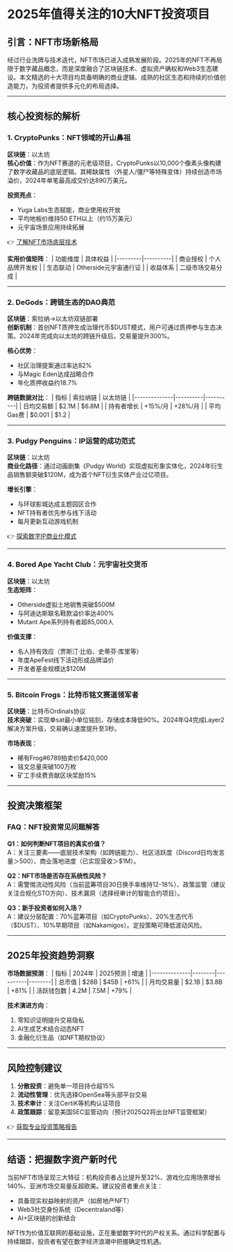 # 2025年值得关注的10大NFT投资项目

## 引言：NFT市场新格局
经过行业洗牌与技术迭代，NFT市场已进入成熟发展阶段。2025年的NFT不再局限于数字藏品概念，而是深度融合了区块链技术、虚拟资产确权和Web3生态建设。本文精选的十大项目均具备明确的商业逻辑、成熟的社区生态和持续的价值创造能力，为投资者提供多元化的布局选择。

---

## 核心投资标的解析

### 1. CryptoPunks：NFT领域的开山鼻祖
**区块链**：以太坊  
**核心价值**：作为NFT赛道的元老级项目，CryptoPunks以10,000个像素头像构建了数字收藏品的底层逻辑。其稀缺属性（外星人/僵尸等特殊变体）持续创造市场溢价，2024年单笔最高成交价达890万美元。

**投资亮点**：
- Yuga Labs生态赋能，商业使用权开放
- 平均地板价维持50 ETH以上（约15万美元）
- 元宇宙场景应用持续拓展

👉 [了解NFT市场底层技术](https://bit.ly/okx_welcome)

**实用价值矩阵**：
| 功能维度 | 具体权益 |
|---------|----------|
| 商业授权 | 个人品牌开发权 |
| 生态联动 | Otherside元宇宙通行证 |
| 收益体系 | 二级市场交易分成 |

---

### 2. DeGods：跨链生态的DAO典范
**区块链**：索拉纳→以太坊双链部署  
**创新机制**：首创NFT质押生成治理代币$DUST模式，用户可通过质押参与生态决策。2024年完成向以太坊的跨链升级后，交易量提升300%。

**核心优势**：
- 社区治理提案通过率达82%
- 与Magic Eden达成战略合作
- 年化质押收益约18.7%

**跨链数据对比**：
| 指标         | 索拉纳链 | 以太坊链 |
|--------------|----------|----------|
| 日均交易额   | $2.1M    | $6.8M    |
| 持有者增长   | +15%/月   | +28%/月  |
| 平均Gas费    | $0.001   | $1.2     |

---

### 3. Pudgy Penguins：IP运营的成功范式
**区块链**：以太坊  
**商业化路径**：通过动画剧集《Pudgy World》实现虚拟形象实体化，2024年衍生品销售额突破$120M，成为首个NFT衍生实体产业过亿项目。

**增长引擎**：
- 与环球影城达成主题园区合作
- NFT持有者优先参与线下活动
- 每月更新互动游戏机制

👉 [探索数字IP商业化模式](https://bit.ly/okx_welcome)

---

### 4. Bored Ape Yacht Club：元宇宙社交货币
**区块链**：以太坊  
**生态矩阵**：
- Otherside虚拟土地销售突破$500M
- 与阿迪达斯联名鞋款溢价率达400%
- Mutant Ape系列持有者超85,000人

**价值支撑**：
- 名人持有效应（贾斯汀·比伯、史蒂芬·库里等）
- 年度ApeFest线下活动形成品牌溢价
- 开发者基金规模达$120M

---

### 5. Bitcoin Frogs：比特币铭文赛道领军者
**区块链**：比特币Ordinals协议  
**技术突破**：实现单sat最小单位铭刻，存储成本降低90%。2024年Q4完成Layer2解决方案升级，交易确认速度提升至3秒。

**市场表现**：
- 稀有Frog#6789拍卖价$420,000
- 铭文总量突破100万枚
- 矿工手续费贡献区块奖励15%

---

## 投资决策框架

### FAQ：NFT投资常见问题解答
**Q1：如何判断NFT项目的真实价值？**  
A：关注三要素——底层技术架构（如跨链能力）、社区活跃度（Discord日均发言量＞500）、商业落地进度（已实现营收＞$1M）。

**Q2：NFT市场是否存在系统性风险？**  
A：需警惕流动性风险（当前蓝筹项目30日换手率维持12-18%）、政策监管（建议关注合规化STO方向）、技术漏洞（选择经审计的智能合约项目）。

**Q3：新手投资者如何入场？**  
A：建议分层配置：70%蓝筹项目（如CryptoPunks）、20%生态代币（$DUST）、10%早期项目（如Nakamigos）。定投策略可降低波动风险。

---

## 2025年投资趋势洞察
**市场数据预测**：
| 指标         | 2024年 | 2025预测 | 增速   |
|--------------|--------|----------|--------|
| 总市值       | $28B   | $45B     | +61%   |
| 月均交易量   | $2.1B  | $3.8B    | +81%   |
| 活跃钱包数   | 4.2M   | 7.5M     | +79%   |

**技术演进方向**：
1. 零知识证明提升交易隐私
2. AI生成艺术结合动态NFT
3. 金融化衍生品（如NFT期权协议）

---

## 风险控制建议
1. **分散投资**：避免单一项目持仓超15%
2. **流动性管理**：优先选择OpenSea等头部平台交易
3. **技术审计**：关注CertiK等机构认证项目
4. **政策跟踪**：留意美国SEC监管动向（预计2025Q2将出台NFT监管框架）

👉 [获取专业投资策略报告](https://bit.ly/okx_welcome)

---

## 结语：把握数字资产新时代
当前NFT市场呈现三大特征：机构投资者占比提升至32%、游戏化应用场景增长140%、亚洲市场交易量反超欧美。建议投资者重点关注：
- 具备现实权益映射的资产（如房地产NFT）
- Web3社交身份系统（Decentraland等）
- AI+区块链的创新结合

NFT作为价值互联网的基础设施，正在重塑数字时代的产权关系。通过科学配置与持续跟踪，投资者有望在数字经济浪潮中把握确定性机遇。